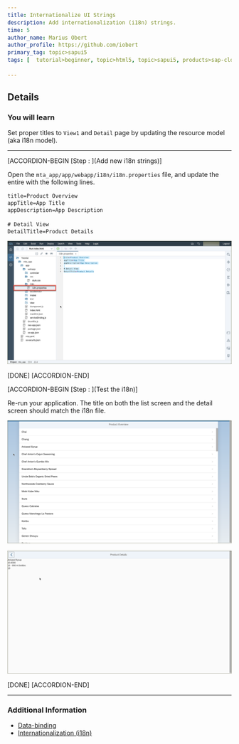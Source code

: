```yaml
---
title: Internationalize UI Strings
description: Add internationalization (i18n) strings.
time: 5
author_name: Marius Obert
author_profile: https://github.com/iobert
primary_tag: topic>sapui5
tags: [  tutorial>beginner, topic>html5, topic>sapui5, products>sap-cloud-platform, products>sap-cloud-platform-for-the-cloud-foundry-environment, products>sap-web-ide ]

---
```

## Details
### You will learn  
Set proper titles to `View1` and `Detail` page by updating the resource model (aka i18n model).  

---

[ACCORDION-BEGIN [Step : ](Add new i18n strings)]

Open the `mta_app/app/webapp/i18n/i18n.properties` file, and update the entire with the following lines.

```I18N
title=Product Overview
appTitle=App Title
appDescription=App Description

# Detail View
DetailTitle=Product Details
```

![Update the i18n properties file](1.png)

[DONE]
[ACCORDION-END]

[ACCORDION-BEGIN [Step : ](Test the i18n)]

Re-run your application.  The title on both the list screen and the detail screen should match the i18n file.

![Update the i18n properties file](2a.png)

![Update the i18n properties file](2b.png)

[DONE]
[ACCORDION-END]

----

### Additional Information
- [Data-binding](http://help.sap.de/saphelp_uiaddon10/helpdata/en/91/f0f3cd6f4d1014b6dd926db0e91070/content.htm)
- [Internationalization (i18n)](https://sapui5.netweaver.ondemand.com/sdk/#docs/guide/91f217c46f4d1014b6dd926db0e91070.html)
